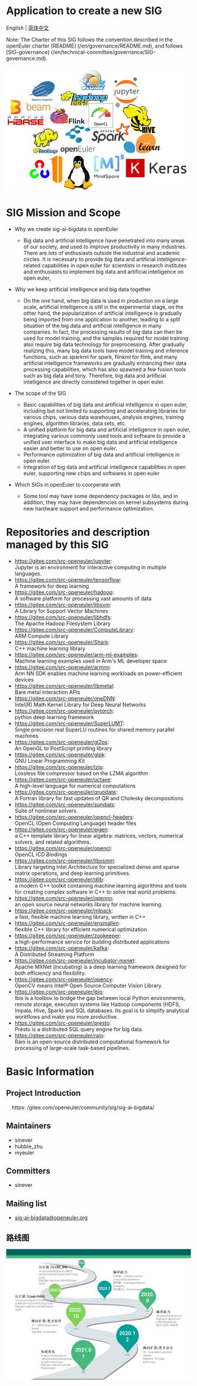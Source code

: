 
# Application to create a new SIG
English | [简体中文](./sig-ai-bigdata_cn.md)


Note: The Charter of this SIG follows the convention described in the openEuler charter [README] (/en/governance/README.md), and follows [SIG-governance] (/en/technical-committee/governance/SIG-governance.md).
 
 ![logo](./logo.png)
 
# SIG Mission and Scope

- Why we create sig-ai-bigdata in openEuler
  - Big data and artificial intelligence have penetrated into many areas of our society, and used to improve productivity in many industries. 
  There are lots of enthusiasts outside the industrial and academic circles. 
  It is necessary to provide big data and artificial intelligence-related capabilities in open euler for scientists in research institutes and enthusiasts to implement big data and artificial intelligence on open euler, 

- Why we keep artificial intelligence and big data together
  - On the one hand, when big data is used in production on a large scale, artificial intelligence is still in the experimental stage, on the other hand, the popularization of artificial intelligence is gradually being imported from one application to another, leading to a split situation of the big data and artificial intelligence in many companies.
    In fact, the processing results of big data can then be used for model training, and the samples required for model training also require big data technology for preprocessing.
    After gradually realizing this, many big data tools have model training and inference functions, such as sparkml for spark, flinkml for flink, and many artificial intelligence frameworks are gradually enhancing their data processing capabilities, which has also spawned a few fusion tools such as big data and tony.
    Therefore, big data and artificial intelligence are directly considered together in open euler.

- The scope of the SIG
  - Basic capabilities of big data and artificial intelligence in open euler, including but not limited to supporting and accelerating libraries for various chips, various data warehouses, analysis engines, training engines, algorithm libraries, data sets, etc.
  - A unified platform for big data and artificial intelligence in open euler, integrating various commonly used tools and software to provide a unified user interface to make big data and artificial intelligence easier and better to use on open euler.
  - Performance optimization of big data and artificial intelligence in open euler.
  - Integration of big data and artificial intelligence capabilities in open euler, supporting new chips and softwares in open euler

- Which SIGs in openEuler to coorperate with
  - Some tool may have some dependency packages or libs, and in addition, they may have dependencies on kernel subsystems during new hardware support and performance optimization.
 
# Repositories and description managed by this SIG

- https://gitee.com/src-openeuler/jupyter:  
  Jupyter is an environment for interactive computing in multiple languages.
- https://gitee.com/src-openeuler/tensorflow:     
  A framework for deep learning
- https://gitee.com/src-openeuler/hadoop:  
  A software platform for processing vast amounts of data
- https://gitee.com/src-openeuler/libsvm:  
  A Library for Support Vector Machines
- https://gitee.com/src-openeuler/libhdfs:  
  The Apache Hadoop Filesystem Library
- https://gitee.com/src-openeuler/ComputeLibrary:  
  ARM Compute Library
- https://gitee.com/src-openeuler/Shark:  
  C++ machine learning library
- https://gitee.com/src-openeuler/arm-ml-examples:  
  Machine learning examples used in Arm's ML developer space
- https://gitee.com/src-openeuler/armnn:  
  Arm NN SDK enables machine learning workloads on power-efficient devices
- https://gitee.com/src-openeuler/libmetal:  
  Bare metal interaction APIs
- https://gitee.com/src-openeuler/oneDNN:  
  Intel(R) Math Kernel Library for Deep Neural Networks
- https://gitee.com/src-openeuler/pytorch:  
  python deep learning framework
- https://gitee.com/src-openeuler/SuperLUMT:  
  Single precision real SuperLU routines for shared memory parallel machines
- https://gitee.com/src-openeuler/gl2ps:  
  An OpenGL to PostScript printing library
- https://gitee.com/src-openeuler/glpk:  
  GNU Linear Programming Kit
- https://gitee.com/src-openeuler/lzip:  
  Lossless file compressor based on the LZMA algorithm
- https://gitee.com/src-openeuler/octave:  
  A high-level language for numerical computations
- https://gitee.com/src-openeuler/qrupdate:  
  A Fortran library for fast updates of QR and Cholesky decompositions
- https://gitee.com/src-openeuler/sundials:  
  Suite of nonlinear solvers
- https://gitee.com/src-openeuler/opencl-headers:  
  OpenCL (Open Computing Language) header files
- https://gitee.com/src-openeuler/eigen:  
  a C++ template library for linear algebra: matrices, vectors, numerical solvers, and related algorithms.
- https://gitee.com/src-openeuler/opencl:  
  OpenCL ICD Bindings
- https://gitee.com/src-openeuler/libxsmm:  
  Library targeting Intel Architecture for specialized dense and sparse matrix operations, and deep learning primitives.
- https://gitee.com/src-openeuler/dlib:  
  a modern C++ toolkit containing machine learning algorithms and tools for creating complex software in C++ to solve real world problems.
- https://gitee.com/src-openeuler/opennn:  
  an open source neural networks library for machine learning.
- https://gitee.com/src-openeuler/mlpack:  
  a fast, flexible machine learning library, written in C++
- https://gitee.com/src-openeuler/ensmallen:  
  flexible C++ library for efficient numerical optimization
- https://gitee.com/src-openeuler/zookeeper:  
  a high-performance service for building distributed applications
- https://gitee.com/src-openeuler/kafka:  
  A Distributed Streaming Platform
- https://gitee.com/src-openeuler/incubator-mxnet:  
  Apache MXNet (incubating) is a deep learning framework designed for both efficiency and flexibility.
- https://gitee.com/src-openeuler/opencv:  
  OpenCV means Intel® Open Source Computer Vision Library.
- https://gitee.com/src-openeuler/ibis:  
  Ibis is a toolbox to bridge the gap between local Python environments, remote storage, execution systems like Hadoop components (HDFS, Impala, Hive, Spark) and SQL databases. Its goal is to simplify analytical workflows and make you more productive.
- https://gitee.com/src-openeuler/presto:  
  Presto is a distributed SQL query engine for big data.
- https://gitee.com/src-openeuler/rain:  
  Rain is an open-source distributed computational framework for processing of large-scale task-based pipelines.

# Basic Information

## Project Introduction
    https: /gitee.com/openeuler/community/sig/sig-ai-bigdata/

## Maintainers
  - sinever
  - hubble_zhu
  - myeuler

## Committers
  - sinever

## Mailing list
  - sig-ai-bigdata@openeuler.org
  
 ## 路线图
 ![roadmap](./sig-road-map.jpg)